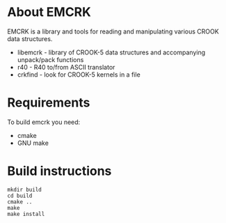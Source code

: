 
About EMCRK
==========================================================================

EMCRK is a library and tools for reading and manipulating various CROOK data structures.

* libemcrk - library of CROOK-5 data structures and accompanying unpack/pack functions
* r40 - R40 to/from ASCII translator
* crkfind - look for CROOK-5 kernels in a file

Requirements
==========================================================================

To build emcrk you need:

* cmake
* GNU make

Build instructions
==========================================================================

```
mkdir build
cd build
cmake ..
make
make install
```


